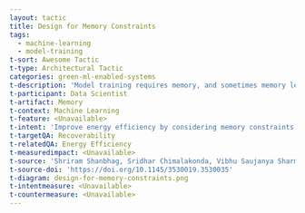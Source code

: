 ```yaml
---
layout: tactic
title: Design for Memory Constraints
tags:
  - machine-learning
  - model-training
t-sort: Awesome Tactic
t-type: Architectural Tactic
categories: green-ml-enabled-systems
t-description: 'Model training requires memory, and sometimes memory leaks and OOM (out of memory) errors may occur during that process. If that happens, the knowledge gained during the prior training process is lost. By considering memory availability constraints and addressing possible OOM exceptions, the system can be designed to operate within the available memory limits. It reduces the likelihood of errors and prevents unnecessary energy consumption (Shanbhag at al 2022).'
t-participant: Data Scientist
t-artifact: Memory
t-context: Machine Learning
t-feature: <Unavailable>
t-intent: 'Improve energy efficiency by considering memory constraints during training to prevent knowledge loss due to a premature termination, which would in turn require to restart the process from the beginning, therefore increasing energy consumption'
t-targetQA: Recoverability
t-relatedQA: Energy Efficiency
t-measuredimpact: <Unavailable>
t-source: 'Shriram Shanbhag, Sridhar Chimalakonda, Vibhu Saujanya Sharma, and Vikrant Kaulgud. 2022. Towards a Catalog of Energy Patterns in Deep Learning Development. In Proceedings of the International Conference on Evaluation and Assessment in Software Engineering 2022. 150–159.'
t-source-doi: 'https://doi.org/10.1145/3530019.3530035'
t-diagram: design-for-memory-constraints.png
t-intentmeasure: <Unavailable>
t-countermeasure: <Unavailable>
---
```

